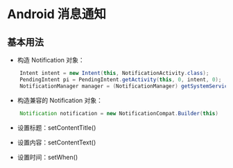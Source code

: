 # Android 消息通知

## 基本用法

* 构造 Notification 对象：

``` java
    Intent intent = new Intent(this, NotificationActivity.class);
    PendingIntent pi = PendingIntent.getActivity(this, 0, intent, 0);
    NotificationManager manager = (NotificationManager) getSystemService(NOTIFICATION_SERVICE);
```

* 构造兼容的 Notification 对象：

``` java
    Notification notification = new NotificationCompat.Builder(this)
```
    
* 设置标题：setContentTitle()

* 设置内容：setContentText()

* 设置时间：setWhen()


